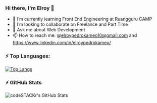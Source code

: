 ### Hi there, I'm Elroy 👋

- 🌱 I’m currently learning Front End Engineering at Ruangguru CAMP
- 👯 I’m looking to collaborate on Freelance and Part Time
- 💬 Ask me about Web Development
- 📫 How to reach me: @elroypedrokameo10@gmail.com and https://www.linkedin.com/in/elroypedrokameo/


### :zap: Top Languages:
[![Top Langs](https://github-readme-stats.vercel.app/api/top-langs/?username=elroypedrokameo&layout=compact)](https://github.com/elroypedrokameo/github-readme-stats)


### :zap: GitHub Stats

  <img align="left" alt="codeSTACKr's GitHub Stats" src="https://github-readme-stats.vercel.app/api?username=elroypedrokameo&show_icons=true&theme=radical" />
